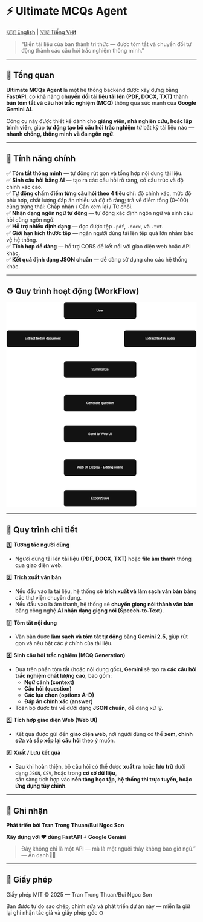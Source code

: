 # ⚡ Ultimate MCQs Agent
[🇺🇸 English](README.md) | [🇻🇳 Tiếng Việt](README.vi.md)

> "Biến tài liệu của bạn thành tri thức — được tóm tắt và chuyển đổi tự động thành các câu hỏi trắc nghiệm thông minh."

---

## 🚀 Tổng quan

**Ultimate MCQs Agent** là một hệ thống backend được xây dựng bằng **FastAPI**, có khả năng **chuyển đổi tài liệu tải lên (PDF, DOCX, TXT)** thành **bản tóm tắt và câu hỏi trắc nghiệm (MCQ)** thông qua sức mạnh của **Google Gemini AI**.  

Công cụ này được thiết kế dành cho **giảng viên, nhà nghiên cứu, hoặc lập trình viên**, giúp **tự động tạo bộ câu hỏi trắc nghiệm** từ bất kỳ tài liệu nào — **nhanh chóng, thông minh và đa ngôn ngữ**.

---

## 🧠 Tính năng chính

✅ **Tóm tắt thông minh** — tự động rút gọn và tổng hợp nội dung tài liệu.  
✅ **Sinh câu hỏi bằng AI** — tạo ra các câu hỏi rõ ràng, có cấu trúc và độ chính xác cao.  
✅ **Tự động chấm điểm từng câu hỏi theo 4 tiêu chí:** độ chính xác, mức độ phù hợp, chất lượng đáp án nhiễu và độ rõ ràng; trả về điểm tổng (0–100) cùng trạng thái: Chấp nhận / Cần xem lại / Từ chối.   
✅ **Nhận dạng ngôn ngữ tự động** — tự động xác định ngôn ngữ và sinh câu hỏi cùng ngôn ngữ.  
✅ **Hỗ trợ nhiều định dạng** — đọc được tệp `.pdf`, `.docx`, và `.txt`.  
✅ **Giới hạn kích thước tệp** — ngăn người dùng tải lên tệp quá lớn nhằm bảo vệ hệ thống.  
✅ **Tích hợp dễ dàng** — hỗ trợ CORS để kết nối với giao diện web hoặc API khác.  
✅ **Kết quả định dạng JSON chuẩn** — dễ dàng sử dụng cho các hệ thống khác.

---

## ⚙️ Quy trình hoạt động (WorkFlow)

![Ultimate MCQs Generator](Ultimate_MCQs_Generator_Workflow.png)

---

## 🧩 Quy trình chi tiết

1️⃣ **Tương tác người dùng**  
   - Người dùng tải lên **tài liệu (PDF, DOCX, TXT)** hoặc **file âm thanh** thông qua giao diện web.

2️⃣ **Trích xuất văn bản**  
   - Nếu đầu vào là tài liệu, hệ thống sẽ **trích xuất và làm sạch văn bản** bằng các thư viện chuyên dụng.  
   - Nếu đầu vào là âm thanh, hệ thống sẽ **chuyển giọng nói thành văn bản** bằng công nghệ **AI nhận dạng giọng nói (Speech-to-Text)**.

3️⃣ **Tóm tắt nội dung**  
   - Văn bản được **làm sạch và tóm tắt tự động** bằng **Gemini 2.5**, giúp rút gọn và nêu bật các ý chính của tài liệu.

4️⃣ **Sinh câu hỏi trắc nghiệm (MCQ Generation)**  
   - Dựa trên phần tóm tắt (hoặc nội dung gốc), **Gemini** sẽ tạo ra **các câu hỏi trắc nghiệm chất lượng cao**, bao gồm:  
     - **Ngữ cảnh (context)**  
     - **Câu hỏi (question)**  
     - **Các lựa chọn (options A–D)**  
     - **Đáp án chính xác (answer)**  
   - Toàn bộ được trả về dưới dạng **JSON chuẩn**, dễ dàng xử lý.

5️⃣ **Tích hợp giao diện Web (Web UI)**  
   - Kết quả được gửi đến **giao diện web**, nơi người dùng có thể **xem, chỉnh sửa và sắp xếp lại câu hỏi** theo ý muốn.

6️⃣ **Xuất / Lưu kết quả**  
   - Sau khi hoàn thiện, bộ câu hỏi có thể được **xuất ra** hoặc **lưu trữ** dưới dạng `JSON`, `CSV`, hoặc trong **cơ sở dữ liệu**,  
     sẵn sàng tích hợp vào **nền tảng học tập, hệ thống thi trực tuyến, hoặc ứng dụng tùy chỉnh**.

---

## 🧰 Ghi nhận

**Phát triển bởi Tran Trong Thuan/Bui Ngoc Son**

**Xây dựng với ❤️ dùng FastAPI + Google Gemini**
> Đây không chỉ là một API — mà là một người thầy không bao giờ ngủ.”
> — Ẩn danh🧑‍💻

---

## 📜 Giấy phép

Giấy phép MIT © 2025 — Tran Trong Thuan/Bui Ngoc Son

Bạn được tự do sao chép, chỉnh sửa và phát triển dự án này — miễn là giữ lại ghi nhận tác giả và giấy phép gốc ⚙️
